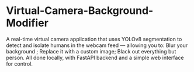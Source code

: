 # Virtual-Camera-Background-Modifier
A real-time virtual camera application that uses YOLOv8 segmentation to detect and isolate humans in the webcam feed — allowing you to:  Blur your background ; Replace it with a custom image; Black out everything but person. All done locally, with FastAPI backend and a simple web interface for control.
